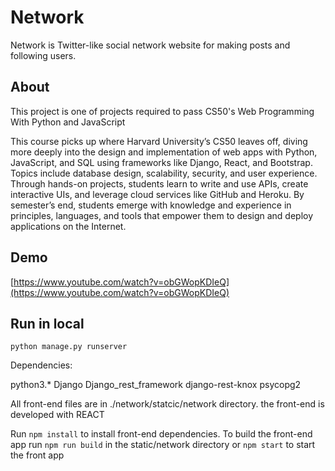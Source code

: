 # Network

Network is  Twitter-like social network website for making posts and following users.

## About

This project is one of projects required to pass CS50's Web Programming With Python and JavaScript

This course picks up where Harvard University’s CS50 leaves off, diving more deeply into the design and implementation of web apps with Python, 
JavaScript, and SQL using frameworks like Django, React, and Bootstrap. Topics include database design, scalability, security, and user experience. 
Through hands-on projects, students learn to write and use APIs, create interactive UIs, and leverage cloud services like GitHub and Heroku. 
By semester’s end, students emerge with knowledge and experience in principles, languages, and tools that empower them to design and deploy applications on the Internet.

## Demo

[https://www.youtube.com/watch?v=obGWopKDIeQ](https://www.youtube.com/watch?v=obGWopKDIeQ)

## Run in local

`python manage.py runserver`

Dependencies:

python3.*
Django
Django_rest_framework
django-rest-knox
psycopg2
 
All front-end files are in ./network/statcic/network directory. the front-end is developed with REACT

Run `npm install` to install front-end dependencies. To build the front-end app run `npm run build` in the static/network directory or `npm start` to start the front app
